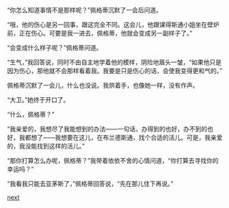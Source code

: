
“你怎么知道事情不是那样呢？”佩格蒂沉默了一会后问道。

“哦，他的伤心是另一回事，跟这完全不同。这会儿，他跟谋得斯通小姐坐在壁炉前，正在伤心。可要是我一进去，佩格蒂，他就会变成另一副样子了。”

“会变成什么样子呢？”佩格蒂问道。

“生气，”我回答说，同时不由自主地学着他的模样，阴险地眉头一皱，“如果他只是因为伤心，那他就不会那样看着我。我要是只是伤心的话，会使我变得更和气的。”

佩格蒂沉默了一会儿，什么也没说。我烘着手，也像她一样，没有作声。

“大卫。”她终于开口了。

“什么，佩格蒂？”

“我亲爱的，我想尽了我能想到的办法——一句话，办得到的也好，办不到的也好，我都想了——我想要在这儿，在布兰德斯通，找个合适的活儿。可是，我亲爱的，我没能找到这样的活儿。”

“那你打算怎么办呢，佩格蒂？”我带着依依不舍的心情问道，“你打算去寻找你的幸运吗？”

“我看我只能去亚茅斯了，”佩格蒂回答说，“先在那儿住下再说。”

[next](page135.md)